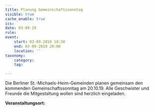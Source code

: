 ```yaml
---
title: Planung Gemeinschaftssonntag
visible: true
cache_enable: true
ics: 
date: 03-09-19
rule: 
event:
	start: 03-09-2019 18:30
	end: 03-09-2019 20:00
	location: ''
taxonomy:
	category: 
	tag: 

---
```

Die Berliner St.-Michaels-Heim-Gemeinden planen gemeinsam den kommenden Gemeinschaftssonntag am 20.10.19. Alle Geschwister und Freunde die Mitgestaltung wollen sind herzlich eingeladen.


**Veranstaltungsort:** 

